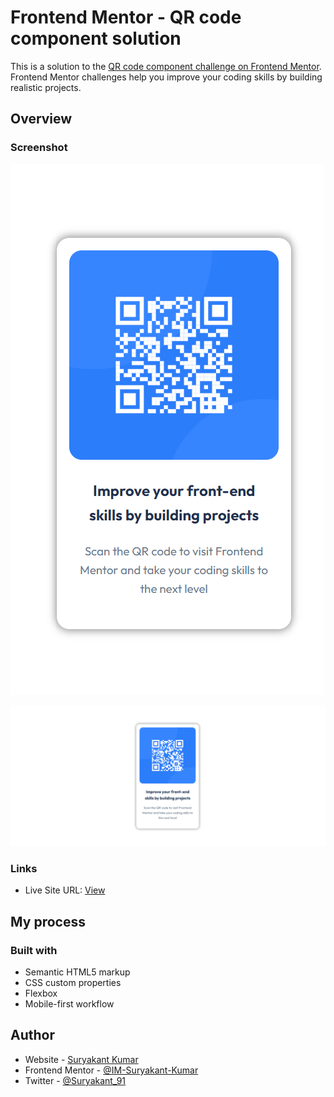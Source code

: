 # Frontend Mentor - QR code component solution

This is a solution to the [QR code component challenge on Frontend Mentor](https://www.frontendmentor.io/challenges/qr-code-component-iux_sIO_H). Frontend Mentor challenges help you improve your coding skills by building realistic projects. 

## Overview

### Screenshot

![](./design/my-mobile-design.png)

![](./design/my-desktop-design.png)

### Links
- Live Site URL: [View](https://im-suryakant-kumar.github.io/qr-code-component/)

## My process

### Built with

- Semantic HTML5 markup
- CSS custom properties
- Flexbox
- Mobile-first workflow

## Author

- Website - [Suryakant Kumar](https://www.your-site.com)
- Frontend Mentor - [@IM-Suryakant-Kumar](https://www.frontendmentor.io/profile/IM-Suryakant-Kumar)
- Twitter - [@Suryakant_91](https://twitter.com/Suryakant_91)
